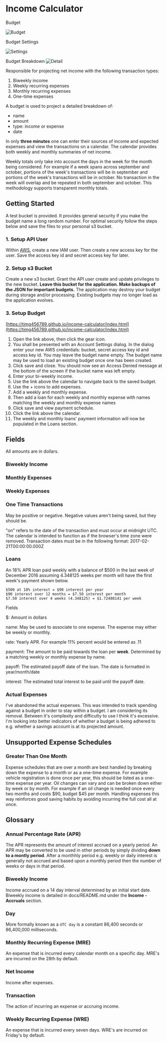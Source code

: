 # Income Calculator

Budget

![Budget](https://timg456789.github.io/income-calculator/docs/sample-budget.png)

Budget Settings

![Settings](https://timg456789.github.io/income-calculator/docs/sample-budget-settings.png)

Budget Breakdown
![Detail](https://timg456789.github.io/income-calculator/docs/sample-budget-breakdown.png)

Responsible for projecting net income with the following transaction types:

 1. Biweekly income
 2. Weekly recurring expenses
 3. Monthly recurring expenses
 4. One-time expenses
 
A budget is used to project a detailed breakdown of:

 - name
 - amount
 - type: income or expense
 - date
 
In only **three minutes** one can enter their sources of income and expected expenses and view the transactions on a calendar. The calendar provides both weekly and monthly summaries of net income.

Weekly totals only take into account the days in the week for the month being considered. For example if a week spans across september and october, portions of the week's transactions will be in september and portions of the week's transactions will be in october. No transaction in the week will overlap and be repeated in both september and october. This methodology supports transparent monthly totals.

## Getting Started

A test bucket is provided. It provides general security if you make the budget name a long random number. For optimal security follow the steps below and save the files to your personal s3 bucket.

### 1. Setup API User
Within [AWS](https://console.aws.amazon.com/console/home), create a new IAM user. Then create a new access key for the user. Save the access key id and secret access key for later.

### 2. Setup s3 Bucket
Create a new s3 bucket. Grant the API user create and update privileges to the new bucket. **Leave this bucket for the application. Make backups of the JSON for important budgets.** The application may destroy your budget during storage and/or processing. Existing budgets may no longer load as the application evolves.

### 3. Setup Budget
[https://timg456789.github.io/income-calculator/index.html](https://timg456789.github.io/income-calculator/index.html)

1. Open the link above, then click the gear icon.
2. You shall be presented with an Account Settings dialog. In the dialog enter your new AWS credentials: bucket, secret access key id and access key id. You may leave the budget name empty. The budget name may be used to load an existing budget once one has been created. 
3. Click save and close. You should now see an Access Denied message at the bottom of the screen if the bucket name was left empty.
4. Enter your bi-weekly income.
5. Use the link above the calendar to navigate back to the saved budget.
6. Use the + icons to add expenses.
7. Add a weekly and monthly expense.
8. Then add a loan for each weekly and monthly expense with names matching the weekly and monthly expense names
9. Click save and view payment schedule.
10. Click the link above the calendar.
11. The weekly and monthly loans' payment information will now be populated in the Loans section.

## Fields

All amounts are in dollars.

### Biweekly Income

### Monthly Expenses

### Weekly Expenses

### One Time Transactions

May be positive or negative. Negative values aren't being saved, but they should be.

"on" refers to the date of the transaction and must occur at midnight UTC. The calendar is intended to function as if the browser's time zone were removed. Transaction dates must be in the following format: 2017-02-21T00:00:00.000Z

### Loans

An 18% APR loan paid weekly with a balance of $500 in the last week of December 2016 assuming 4.348125 weeks per month will have the first week's payment shown below.

    $500 at 18% interest = $90 interest per year
    $90 interest over 12 months = $7.50 interest per month
    $7.50 interest over 4 weeks (4.348125) = $1.72488141 per week

Fields

$: Amount in dollars

name: May be used to associate to one expense. The expense may either be weekly or monthly.

rate: Yearly APR. For example 11% percent would be entered as .11

payment: The amount to be paid towards the loan per **week**. Determined by a matching weekly or monthly expense by name.

payoff: The estimated payoff date of the loan. The date is formatted in year/month/date

interest: The estimated total interest to be paid until the payoff date.

### Actual Expenses 
I've abandoned the actual expenses. This was intended to track spending against a budget in order to stay within a budget. I am considering its removal. Between it's complexity and difficulty to use I think it's excessive.  I'm looking into better indicators of whether a budget is being adhered to e.g. whether a savings account is at its projected amount.

## Unsupported Expense Schedules

### Greater Than One Month
Expense schedules that are over a month are best handled by breaking down the expense to a month or as a one-time expense. For example vehicle registration is done once per year, this should be listed as a one-time expense per year. Oil changes can vary and can be broken down either by week or by month. For example if an oil change is needed once every two months and costs $90, budget $45 per month. Handling expenses this way reinforces good saving habits by avoiding incurring the full cost all at once.

## Glossary

### Annual Percentage Rate (APR)
The APR represents the amount of interest accrued on a yearly period. An APR may be converted to be used in other periods by simply dividing **down to a montly period**. After a monthhly period e.g. weekly or daily interest is generally not accrued and based upon a monthly period then the number of weeks or days in that period.

### Biweekly Income
Income accrued on a 14 day interval determined by an initial start date. Biweekly income is detailed in docs/README.md under the **Income - Accruals** section.

### Day
More formally known as a `UTC day` is a constant 86,400 seconds or 86,400,000 milliseconds.

### Monthly Recurring Expense (MRE)
An expense that is incurred every calendar month on a specific day. MRE's are incurred on the 28th by default.

### Net Income
Income after expenses.

### Transaction
The action of incurring an expense or accruing income.

### Weekly Recurring Expense (WRE)
An expense that is incurred every seven days. WRE's are incurred on Friday's by default.
